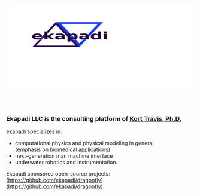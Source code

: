 
<IMG border="0" align="bottom" height="218" width="600" alt="ekapadi logo" src="images/logo.svg" vspace="50">

<!-- ![ekapadi logo](images/logo.svg) -->

### Ekapadi LLC is the consulting platform of [Kort Travis, Ph.D.](https://ekapadi.github.io/docs/Kort_Travis__resume.pdf)

ekapadi specializes in:

  - computational physics and physical modeling in general
    <br>(emphasis on biomedical applications)
  - next-generation man machine interface
  - underwater robotics and instrumentation.


Ekapadi sponsored open-source projects:    [https://github.com/ekapadi/dragonfly](https://github.com/ekapadi/dragonfly)

<!-- contact us:  info@ekapadi.com -->


